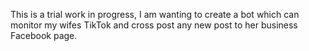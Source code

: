 This is a trial work in progress, I am wanting to create a bot which can monitor my wifes TikTok and cross post any new
post to her business Facebook page. 